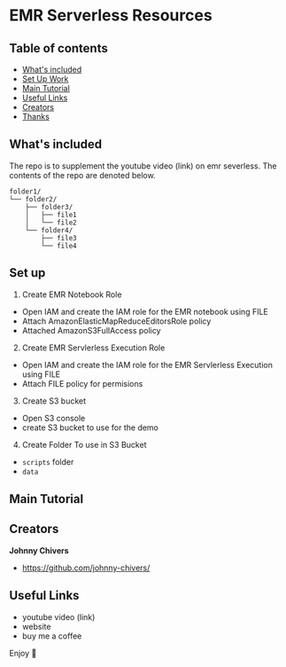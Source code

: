# EMR Serverless Resources

## Table of contents

- [What's included](#whats-included)
- [Set Up Work](#set-up)
- [Main Tutorial](#main-tutorial)
- [Useful Links](#useful-links)
- [Creators](#creators)
- [Thanks](#thanks)

## What's included

The repo is to supplement the youtube video (link) on emr severless. 
The contents of the repo are denoted below. 

```text
folder1/
└── folder2/
    ├── folder3/
    │   ├── file1
    │   └── file2
    └── folder4/
        ├── file3
        └── file4
```

## Set up

1. Create EMR Notebook Role
- Open IAM and create the IAM role for the EMR notebook using FILE
- Attach AmazonElasticMapReduceEditorsRole policy
- Attached AmazonS3FullAccess policy 

2. Create EMR Servlerless Execution Role
- Open IAM and create the IAM role for the EMR Servlerless Execution using FILE
- Attach FILE policy for permisions

3. Create S3 bucket
- Open S3 console 
- create S3 bucket to use for the demo 

4. Create Folder To use in S3 Bucket 
- `scripts` folder
- `data`


## Main Tutorial

## Creators

**Johnny Chivers**

- <https://github.com/johnny-chivers/>

## Useful Links

- youtube video (link)
- website 
- buy me a coffee


Enjoy :metal:
